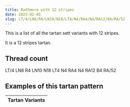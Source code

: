 ```yaml
---
title: Rathmore with 12 stripes
date: 2023-02-05
slug: LT/4/LN8/R4/LN10/N18/LT4/N4/RA4/N4/RA12/B4/RA/52
---
```

This is a list of all the tartan sett variants with 12 stripes.

It is a 12 stripes tartan.


## Thread count
LT/4 LN8 R4 LN10 N18 LT4 N4 RA4 N4 RA12 B4 RA/52

## Examples of this tartan pattern

| Tartan Variants |
|---------------|
